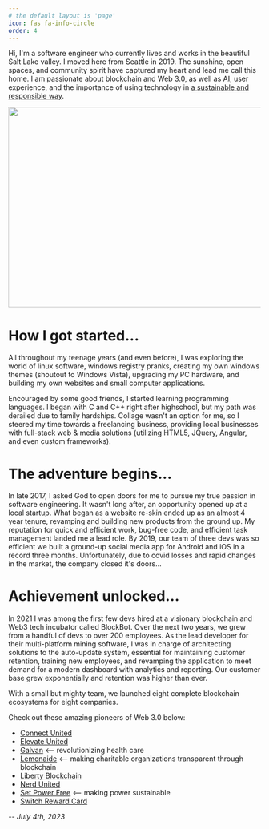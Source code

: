 ```yaml
---
# the default layout is 'page'
icon: fas fa-info-circle
order: 4
---
```


<!-- > Add Markdown syntax content to file `_tabs/about.md`{: .filepath } and it will show up on this page.
{: .prompt-tip } -->

Hi, I'm a software engineer who currently lives and works in the beautiful Salt Lake valley. I moved here from Seattle in 2019. The sunshine, open spaces, and community spirit have captured my heart and lead me call this home. I am passionate about blockchain and Web 3.0, as well as AI, user experience, and the importance of using technology in [a sustainable and responsible way](https://www.devdiscourse.com/article/science-environment/2443678-the-role-of-technology-in-sustainable-development).

<img src="https://gallery.clintlosee.com/img-get2/I00000WbMB5Sqtlw/fit=600x500/20110917-SquawPeak-001.jpg" width="700" height="400" />

# How I got started...

<!-- I officially began my software career in 2018, but I have been a computer nerd ever since I was little. My dad sparked my passion, he humbly encouraged self directed learning, creativity, and exploration into the wide world of computers and networking. -->

All throughout my teenage years (and even before), I was exploring the world of linux software, windows registry pranks, creating my own windows themes (shoutout to Windows Vista), upgrading my PC hardware, and building my own websites and small computer applications.

Encouraged by some good friends, I started learning programming languages. I began with C and C++ right after highschool, but my path was derailed due to family hardships. Collage wasn't an option for me, so I steered my time towards a freelancing business, providing local businesses with full-stack web & media solutions (utilizing HTML5, JQuery, Angular, and even custom frameworks).

# The adventure begins...

In late 2017, I asked God to open doors for me to pursue my true passion in software engineering. It wasn't long after, an opportunity opened up at a local startup. What began as a website re-skin ended up as an almost 4 year tenure, revamping and building new products from the ground up. My reputation for quick and efficient work, bug-free code, and efficient task management landed me a lead role. By 2019, our team of three devs was so efficient we built a ground-up social media app for Android and iOS in a record three months. Unfortunately, due to covid losses and rapid changes in the market, the company closed it's doors...

# Achievement unlocked...

In 2021 I was among the first few devs hired at a visionary blockchain and Web3 tech incubator called BlockBot. Over the next two years, we grew from a handful of devs to over 200 employees. As the lead developer for their multi-platform mining software, I was in charge of architecting solutions to the auto-update system, essential for maintaining customer retention, training new employees, and revamping the application to meet demand for a modern dashboard with analytics and reporting. Our customer base grew exponentially and retention was higher than ever.

With a small but mighty team, we launched eight complete blockchain ecosystems for eight companies.

Check out these amazing pioneers of Web 3.0 below:

- [Connect United](https://www.ConnectUnited.com)
- [Elevate United](https://ElevateUnited.com)
- [Galvan](https://www.Galvan.health) <-- revolutionizing health care
- [Lemonaide](https://www.Lemonaide.co) <-- making charitable organizations transparent through blockchain
- [Liberty Blockchain](https://www.pioneerdevgrp.com)
- [Nerd United](https://www.NerdUnited.com)
- [Set Power Free](https://www.SetPowerFree.com) <-- making power sustainable
- [Switch Reward Card](https://www.SwitchRewardCard.com)

_-- July 4th, 2023_
